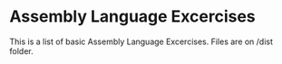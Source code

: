 # Assembly Language Excercises
This is a list of basic Assembly Language Excercises.
Files are on /dist folder.
